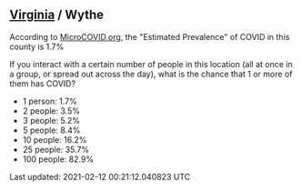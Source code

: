 
## [Virginia](/united-states/virginia) / Wythe

According to [MicroCOVID.org](http://microcovid.org),
the "Estimated Prevalence" of COVID in this county is 1.7%

If you interact with a certain number of people in this location
(all at once in a group, or spread out across the day), what is the chance that
1 or more of them has COVID?

- 1 person: 1.7%
- 2 people: 3.5%
- 3 people: 5.2%
- 5 people: 8.4%
- 10 people: 16.2%
- 25 people: 35.7%
- 100 people: 82.9%

Last updated: 2021-02-12 00:21:12.040823 UTC

